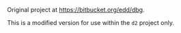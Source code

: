 Original project at https://bitbucket.org/edd/dbg.

This is a modified version for use within the `d2` project only.
